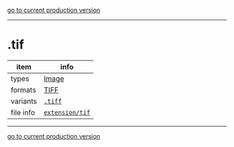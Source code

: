 [go to current production version]({{preferredFormats}})

---



# .tif

item | info
--- | ---
types | [Image](../dataTypes/image.md)
formats | [TIFF](../fileFormats/tiff.md)
variants | [`.tiff`](../extensions/tiff.md)
file info | [`extension/tif`]({{fileinfo}}/tif)




---

[go to current production version]({{preferredFormats}})
